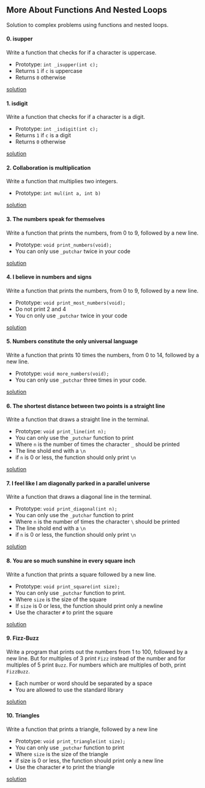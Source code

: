 ## More About Functions And Nested Loops
Solution to complex problems using functions and nested loops.

#### 0. isupper
Write a function that checks for if a character is uppercase.
* Prototype: `int _isupper(int c);`
* Returns `1` if `c` is uppercase
* Returns `0` otherwise

[solution](/0x04-more_functions_nested_loops/0-isupper.c)

#### 1. isdigit
Write a function that checks for if a character is a digit.
* Prototype: `int _isdigit(int c);`
* Returns `1` if `c` is a digit
* Returns `0` otherwise

[solution](/0x04-more_functions_nested_loops/1-isdigit.c)

#### 2. Collaboration is multiplication
Write a function that multiplies two integers.
* Prototype: `int mul(int a, int b)`

[solution](/0x04-more_functions_nested_loops/2-mul.c)

#### 3. The numbers speak for themselves
Write a function that prints the numbers, from 0 to 9, followed by a new line.
* Prototype: `void print_numbers(void);`
* You can only use `_putchar` twice in your code

[solution](/0x04-more_functions_nested_loops/3-print_numbers.c)

#### 4. I believe in numbers and signs
Write a function that prints the numbers, from 0 to 9, followed by a new line.
* Prototype: `void print_most_numbers(void);`
* Do not print 2 and 4
* You cn only use `_putchar` twice in your code

[solution](/0x04-more_functions_nested_loops/4-print_most_numbers.c)

#### 5. Numbers constitute the only universal language
Write a function that prints 10 times the numbers, from 0 to 14, followed by a new line.
* Prototype: `void more_numbers(void);`
* You can only use `_putchar` three times in your code.

[solution](/0x04-more_functions_nested_loops/5-more_numbers.c)

#### 6. The shortest distance between two points is a straight line
Write a function that draws a straight line in the terminal.
* Prototype: `void print_line(int n);`
* You can only use the `_putchar` function to print
* Where `n` is the number of times the character `_` should be printed
* The line shold end with a `\n`
* if `n` is 0 or less, the function should only print `\n`

[solution](/0x04-more_functions_nested_loops/6-print_line.c)

#### 7. I feel like I am diagonally parked in a parallel universe
Write a function that draws a diagonal line in the terminal.
* Prototype: `void print_diagonal(int n);`
* You can only use the `_putchar` function to print
* Where `n` is the number of times the character `\` should be printed
* The line shold end with a `\n`
* if `n` is 0 or less, the function should only print `\n`

[solution](/0x04-more_functions_nested_loops/7-print_diagonal.c)

#### 8. You are so much sunshine in every square inch
Write a function that prints a square followed by a new line.
* Prototype: `void print_square(int size);`
* You can only use `_putchar` function to print.
* Where `size` is the size of the square
* If `size` is 0 or less, the function should print only a newline
* Use the character `#` to print the square

[solution](/0x04-more_functions_nested_loops/8-print_square.c)

#### 9. Fizz-Buzz
Write a program that prints out the numbers from 1 to 100, followed by a new line. But for multiples of 3 print `Fizz` instead of the number and for multiples of 5 print `Buzz`. For numbers which are multiples of both, print `FizzBuzz`.
* Each number or word should be separated by a space
* You are allowed to use the standard library

[solution](/0x04-more_functions_nested_loops/9-fizz_buzz.c)

#### 10. Triangles
Write a function that prints a triangle, followed by a new line
* Prototype: `void print_triangle(int size);`
* You can only use `_putchar` function to print
* Where `size` is the size of the triangle
* if size is 0 or less, the function should print only a new line
* Use the character `#` to print the triangle

[solution](/0x04-more_functions_nested_loops/10-print_triangle.c)